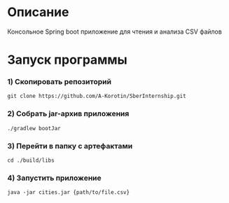 # Описание
Консольное Spring boot приложение для чтения и анализа CSV файлов
# Запуск программы
### 1) Скопировать репозиторий
```
git clone https://github.com/A-Korotin/SberInternship.git
```
### 2) Собрать jar-архив приложения
```
./gradlew bootJar
```
### 3) Перейти в папку с артефактами
```
cd ./build/libs
```
### 4) Запустить приложение
```
java -jar cities.jar {path/to/file.csv}
```
